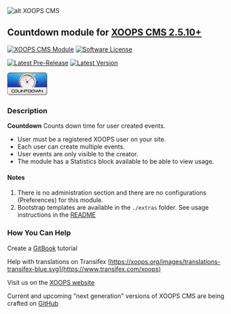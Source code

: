 ![alt XOOPS CMS](https://xoops.org/images/logoXoops4GithubRepository.png)

## Countdown module for [XOOPS CMS 2.5.10+](https://xoops.org)
[![XOOPS CMS Module](https://img.shields.io/badge/XOOPS%20CMS-Module-blue.svg)](https://xoops.org)
[![Software License](https://img.shields.io/badge/license-GPL-brightgreen.svg?style=flat)](http://www.gnu.org/licenses/gpl-2.0.html)

[![Latest Pre-Release](https://img.shields.io/github/tag/XoopsModules25x/countdown.svg?style=flat)](https://github.com/XoopsModules25x/countdown/tags/)
[![Latest Version](https://img.shields.io/github/release/XoopsModules25x/countdown.svg?style=flat)](https://github.com/XoopsModules25x/countdown/releases/)

![alt Countdown for XOOPS](./assets/images/logoModule.png)
### Description
**Countdown**
Counts down time for user created events.
* User must be a registered XOOPS user on your site.
* Each user can create multiple events.
* User events are only visible to the creator.
* The module has a Statistics block available to be able to view usage.

#### Notes
1. There is no administration section and there are no configurations (Preferences) for this module.
2. Bootstrap templates are available in the ``./extras`` folder. See usage instructions in the [README](./extras/README.md)

### How You Can Help
Create a [GitBook](https://xoops.gitbook.io/) tutorial 

Help with translations on Transifex [https://xoops.org/images/translations-transifex-blue.svg](https://www.transifex.com/xoops)

Visit us on the [XOOPS website](https://xoops.org)

Current and upcoming "next generation" versions of XOOPS CMS are being crafted on [GitHub](https://github.com/XOOPS)
